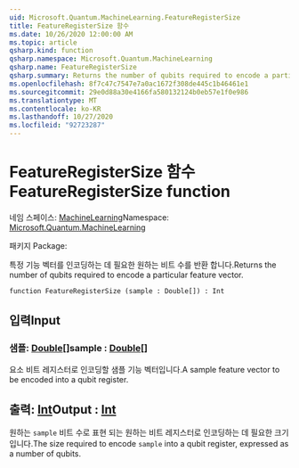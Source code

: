 ```yaml
---
uid: Microsoft.Quantum.MachineLearning.FeatureRegisterSize
title: FeatureRegisterSize 함수
ms.date: 10/26/2020 12:00:00 AM
ms.topic: article
qsharp.kind: function
qsharp.namespace: Microsoft.Quantum.MachineLearning
qsharp.name: FeatureRegisterSize
qsharp.summary: Returns the number of qubits required to encode a particular feature vector.
ms.openlocfilehash: 8f7c47c7547e7a0ac1672f308de445c1b46461e1
ms.sourcegitcommit: 29e0d88a30e4166fa580132124b0eb57e1f0e986
ms.translationtype: MT
ms.contentlocale: ko-KR
ms.lasthandoff: 10/27/2020
ms.locfileid: "92723287"
---
```

# <a name="featureregistersize-function"></a><span data-ttu-id="60fab-102">FeatureRegisterSize 함수</span><span class="sxs-lookup"><span data-stu-id="60fab-102">FeatureRegisterSize function</span></span>

<span data-ttu-id="60fab-103">네임 스페이스: [MachineLearning](xref:Microsoft.Quantum.MachineLearning)</span><span class="sxs-lookup"><span data-stu-id="60fab-103">Namespace: [Microsoft.Quantum.MachineLearning](xref:Microsoft.Quantum.MachineLearning)</span></span>

<span data-ttu-id="60fab-104">패키지 [](https://nuget.org/packages/)</span><span class="sxs-lookup"><span data-stu-id="60fab-104">Package: [](https://nuget.org/packages/)</span></span>


<span data-ttu-id="60fab-105">특정 기능 벡터를 인코딩하는 데 필요한 원하는 비트 수를 반환 합니다.</span><span class="sxs-lookup"><span data-stu-id="60fab-105">Returns the number of qubits required to encode a particular feature vector.</span></span>

```qsharp
function FeatureRegisterSize (sample : Double[]) : Int
```


## <a name="input"></a><span data-ttu-id="60fab-106">입력</span><span class="sxs-lookup"><span data-stu-id="60fab-106">Input</span></span>

### <a name="sample--double"></a><span data-ttu-id="60fab-107">샘플: [Double](xref:microsoft.quantum.lang-ref.double)[]</span><span class="sxs-lookup"><span data-stu-id="60fab-107">sample : [Double](xref:microsoft.quantum.lang-ref.double)[]</span></span>

<span data-ttu-id="60fab-108">요소 비트 레지스터로 인코딩할 샘플 기능 벡터입니다.</span><span class="sxs-lookup"><span data-stu-id="60fab-108">A sample feature vector to be encoded into a qubit register.</span></span>



## <a name="output--int"></a><span data-ttu-id="60fab-109">출력: [Int](xref:microsoft.quantum.lang-ref.int)</span><span class="sxs-lookup"><span data-stu-id="60fab-109">Output : [Int](xref:microsoft.quantum.lang-ref.int)</span></span>

<span data-ttu-id="60fab-110">원하는 `sample` 비트 수로 표현 되는 원하는 비트 레지스터로 인코딩하는 데 필요한 크기입니다.</span><span class="sxs-lookup"><span data-stu-id="60fab-110">The size required to encode `sample` into a qubit register, expressed as a number of qubits.</span></span>